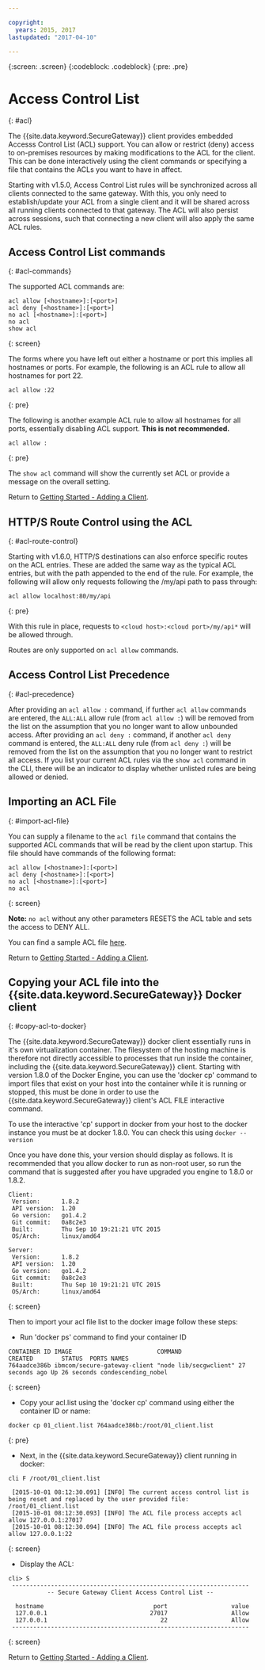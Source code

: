 ```yaml
---

copyright:
  years: 2015, 2017
lastupdated: "2017-04-10"

---
```

{:screen: .screen}
{:codeblock: .codeblock}
{:pre: .pre}

# Access Control List
{: #acl}

The {{site.data.keyword.SecureGateway}} client provides embedded Accesss Control List (ACL) support. You can allow or restrict (deny) access to on-premises resources by making modifications to the ACL for the client.  This can be done interactively using the client commands or specifying a file that contains the ACLs you want to have in affect.

Starting with v1.5.0, Access Control List rules will be synchronized across all clients connected to the same gateway.  With this, you only need to establish/update your ACL from a single client and it will be shared across all running clients connected to that gateway.  The ACL will also persist across sessions, such that connecting a new client will also apply the same ACL rules.

## Access Control List commands
{: #acl-commands}

The supported ACL commands are:

```
acl allow [<hostname>]:[<port>]
acl deny [<hostname>]:[<port>]
no acl [<hostname>]:[<port>]
no acl
show acl
```
{: screen}

The forms where you have left out either a hostname or port this implies all hostnames or ports.  For example, the following is an ACL rule to allow all hostnames for port 22.

```
acl allow :22
```
{: pre}

The following is another example ACL rule to allow all hostnames for all ports, essentially disabling ACL support. <b>This is not recommended.</b>

```
acl allow :
```
{: pre}

The `show acl` command will show the currently set ACL or provide a message on the overall setting.

Return to [Getting Started - Adding a Client](/docs/services/SecureGateway/securegateway_client.html).

## HTTP/S Route Control using the ACL
{: #acl-route-control}

Starting with v1.6.0, HTTP/S destinations can also enforce specific routes on the ACL entries.  These are added the same way as the typical ACL entries, but with the path appended to the end of the rule. For example, the following will allow only requests following the /my/api path to pass through:

```
acl allow localhost:80/my/api
```
{: pre}

With this rule in place, requests to `<cloud host>:<cloud port>/my/api*` will be allowed through.

Routes are only supported on `acl allow` commands.

## Access Control List Precedence
{: #acl-precedence}

After providing an `acl allow :` command, if further `acl allow` commands are entered, the `ALL:ALL` allow rule (from `acl allow :`) will be removed from the list on the assumption that you no longer want to allow unbounded access.  After providing an `acl deny :` command, if another `acl deny` command is entered, the `ALL:ALL` deny rule (from `acl deny :`) will be removed from the list on the assumption that you no longer want to restrict all access.  If you list your current ACL rules via the `show acl` command in the CLI, there will be an indicator to display whether unlisted rules are being allowed or denied.

## Importing an ACL File
{: #import-acl-file}

You can supply a filename to the `acl file` command that contains the supported ACL commands that will be read by the client upon startup. This file should have commands of the following format:

```
acl allow [<hostname>]:[<port>]
acl deny [<hostname>]:[<port>]
no acl [<hostname>]:[<port>]
no acl
```
{: screen}

<b>Note:</b> `no acl` without any other parameters RESETS the ACL table and sets the access to DENY ALL.

You can find a sample ACL file [here](/docs/services/SecureGateway/securegateway_acl-file.html).

Return to [Getting Started - Adding a Client](/docs/services/SecureGateway/securegateway_client.html).

## Copying your ACL file into the {{site.data.keyword.SecureGateway}} Docker client
{: #copy-acl-to-docker}

The {{site.data.keyword.SecureGateway}} docker client essentially runs in it's own virtualization container.  The filesystem of the hosting machine is therefore not directly accessible to processes that run inside the container, including the {{site.data.keyword.SecureGateway}} client.  Starting with version 1.8.0 of the Docker Engine, you can use the 'docker cp' command to import files that exist on your host into the container while it is running or stopped, this must be done in order to use the {{site.data.keyword.SecureGateway}} client's ACL FILE interactive command.

To use the interactive 'cp' support in docker from your host to the docker instance you must be at docker 1.8.0. You can check this using `docker --version`

Once you have done this, your version should display as follows. It is recommended that you allow docker to run as non-root user, so run the command that is suggested after you have upgraded you engine to 1.8.0 or 1.8.2.

```
Client:
 Version:      1.8.2
 API version:  1.20
 Go version:   go1.4.2
 Git commit:   0a8c2e3
 Built:        Thu Sep 10 19:21:21 UTC 2015
 OS/Arch:      linux/amd64

Server:
 Version:      1.8.2
 API version:  1.20
 Go version:   go1.4.2
 Git commit:   0a8c2e3
 Built:        Thu Sep 10 19:21:21 UTC 2015
 OS/Arch:      linux/amd64
```
{: screen}

Then to import your acl file list to the docker image follow these steps:

- Run 'docker ps' command to find your container ID

```
CONTAINER ID IMAGE                        COMMAND                CREATED        STATUS  PORTS NAMES
764aadce386b ibmcom/secure-gateway-client "node lib/secgwclient" 27 seconds ago Up 26 seconds condescending_nobel
```
{: screen}

- Copy your acl.list using the 'docker cp' command using either the container ID or name:

```
docker cp 01_client.list 764aadce386b:/root/01_client.list
```
{: pre}

- Next, in the {{site.data.keyword.SecureGateway}} client running in docker:

```
cli F /root/01_client.list

 [2015-10-01 08:12:30.091] [INFO] The current access control list is being reset and replaced by the user provided file: /root/01_client.list
 [2015-10-01 08:12:30.093] [INFO] The ACL file process accepts acl allow 127.0.0.1:27017
 [2015-10-01 08:12:30.094] [INFO] The ACL file process accepts acl allow 127.0.0.1:22
```
{: screen}

- Display the ACL:

```
cli> S
 -------------------------------------------------------------------
           -- Secure Gateway Client Access Control List --          

  hostname                               port                  value
  127.0.0.1                             27017                  Allow
  127.0.0.1                                22                  Allow
 -------------------------------------------------------------------
```
{: screen}

Return to [Getting Started - Adding a Client](/docs/services/SecureGateway/securegateway_client.html).
